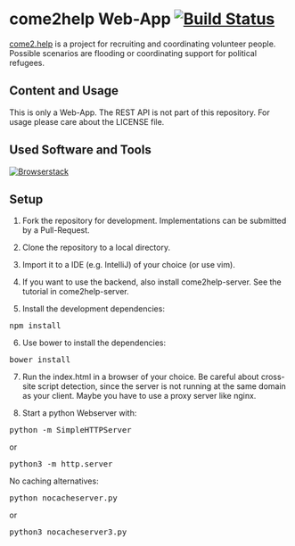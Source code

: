 # come2help Web-App [![Build Status](https://travis-ci.org/HelfenKannJeder/come2help-web.svg?branch=master)](https://travis-ci.org/HelfenKannJeder/come2help-web)

<a href="http://come2.help">come2.help</a> is a project for recruiting and coordinating volunteer people.
Possible scenarios are flooding or coordinating support for political refugees.

## Content and Usage

This is only a Web-App. The REST API is not part of this repository. For usage please care about the
LICENSE file.

## Used Software and Tools

<a href="http://browserstack.com/"><img src="http://helfenkannjeder.de/fileadmin/_processed_/csm_logo_072d30a442.png" alt="Browserstack" border="0" /></a>

## Setup

1. Fork the repository for development. Implementations can be submitted by a Pull-Request.

2. Clone the repository to a local directory.

3. Import it to a IDE (e.g. IntelliJ) of your choice (or use vim).

4. If you want to use the backend, also install come2help-server. See the tutorial in come2help-server.

5. Install the development dependencies:
<pre>npm install</pre>

6. Use bower to install the dependencies:
<pre>bower install</pre>

7. Run the index.html in a browser of your choice.
  Be careful about cross-site script detection, since the server is not running at the same domain as your client.
  Maybe you have to use a proxy server like nginx.
  
8. Start a python Webserver with:
  <pre>python -m SimpleHTTPServer</pre>
  or
  <pre>python3 -m http.server</pre>
  No caching alternatives:
  <pre>python nocacheserver.py</pre>
  or
  <pre>python3 nocacheserver3.py</pre>
